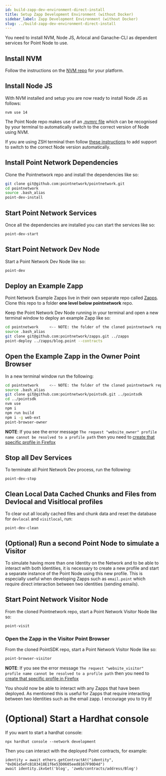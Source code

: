 ```yaml
---
id: build-zapp-dev-environment-direct-install
title: Setup Zapp Development Environment (without Docker)
sidebar_label: Zapp Development Environment (without Docker)
slug: ../build-zapp-dev-environment-direct-install
---
```

 
You need to install NVM, Node JS, Arlocal and Ganache-CLI as dependent services for Point Node to use.
 
## Install NVM
 
Follow the instructions on the [NVM repo](https://github.com/nvm-sh/nvm) for your platform.
 
## Install Node JS
 
With NVM installed and setup you are now ready to install Node JS as follows:
 
```
nvm use 14
```
 
The Point Node repo makes use of an [.nvmrc file](https://github.com/pointnetwork/pointnetwork/blob/develop/.nvmrc) which can be recognised by your terminal to automatically switch to the correct version of Node using NVM.
 
If you are using ZSH terminal then follow [these instructions](https://github.com/nvm-sh/nvm#zsh) to add support to switch to the correct Node version automatically. 
 
## Install Point Network Dependencies
 
Clone the Pointnetwork repo and install the dependencies like so:
 
```bash
git clone git@github.com:pointnetwork/pointnetwork.git
cd pointnetwork
source .bash_alias
point-dev-install
```
 
## Start Point Network Services
 
Once all the dependencies are installed you can start the services like so:
 
```bash
point-dev-start
```
 
## Start Point Network Dev Node
 
Start a Point Network Dev Node like so:
 
```bash
point-dev
```
 
## Deploy an Example Zapp
 
Point Network Example Zapps live in their own separate repo called [Zapps](https://github.com/pointnetwork/zapps). Clone this repo to a folder **one level below pointnetwork** repo. 
 
Keep the Point Network Dev Node running in your terminal and open a new terminal window to deploy an example Zapp like so:
 
```bash
cd pointnetwork     <-- NOTE: the folder of the cloned pointnetowrk repo
source .bash_alias
git clone git@github.com:pointnetwork/zapps.git ../zapps
point-deploy ../zapps/blog.point --contracts
```
 
## Open the Example Zapp in the Owner Point Browser
 
In a new terminal window run the following:
 
```bash
cd pointnetwork     <-- NOTE: the folder of the cloned pointnetowrk repo
source .bash_alias
git clone git@github.com:pointnetwork/pointsdk.git ../pointsdk
cd ../pointsdk
nvm use
npm i
npm run build
npm i -g web-ext
point-browser-owner
```
 
**NOTE**: If you see the error message `The request "website_owner" profile name cannot be resolved to a profile path` then you need to [create that specific profile in Firefox](./build-zapp-dev-environment-docker#create-a-point-network-profile-in-firefox)
 
## Stop all Dev Services
 
To terminate all Point Network Dev process, run the following:
 
```
point-dev-stop
```
 
## Clean Local Data Cached Chunks and Files from Devlocal and Visitlocal profiles
 
To clear out all locally cached files and chunk data and reset the database for `devlocal` and `visitlocal`, run:
 
```
point-dev-clean
```
 
## (Optional) Run a second Point Node to simulate a Visitor
 
To simulate having more than one Identity on the Network and to be able to interact with both Identities, it is necessary to create a new profile and start a separate instance of the Point Node using this new profile. This is especially useful when developing Zapps such as `email.point` which require direct interaction between two identities (sending emails). 
 
## Start Point Network Visitor Node
 
From the cloned Pointnetwork repo, start a Point Network Visitor Node like so:
 
```bash
point-visit
```
 
### Open the Zapp in the Visitor Point Browser
 
From the cloned PointSDK repo, start a Point Network Visitor Node like so:
 
```bash
point-browser-visitor
```
 
**NOTE**: If you see the error message `The request "website_visitor" profile name cannot be resolved to a profile path` then you need to [create that specific profile in Firefox](./build-zapp-dev-environment-docker#create-a-point-network-profile-in-firefox)
 
You should now be able to interact with any Zapps that have been deployed. As mentioned this is useful for Zapps that require interacting between two Identities such as the email zapp. I encourage you to try it!
 
# (Optional) Start a Hardhat console
 
If you want to start a hardhat console:
 
```
npx hardhat console --network development
```
 
Then you can interact with the deployed Point contracts, for example:
 
```
identity = await ethers.getContractAt("identity", "0xD61e5eFcB183418E1f6e53D0605eed8167F90D4d")
await identity.ikvGet('blog', 'zweb/contracts/address/Blog')
```

